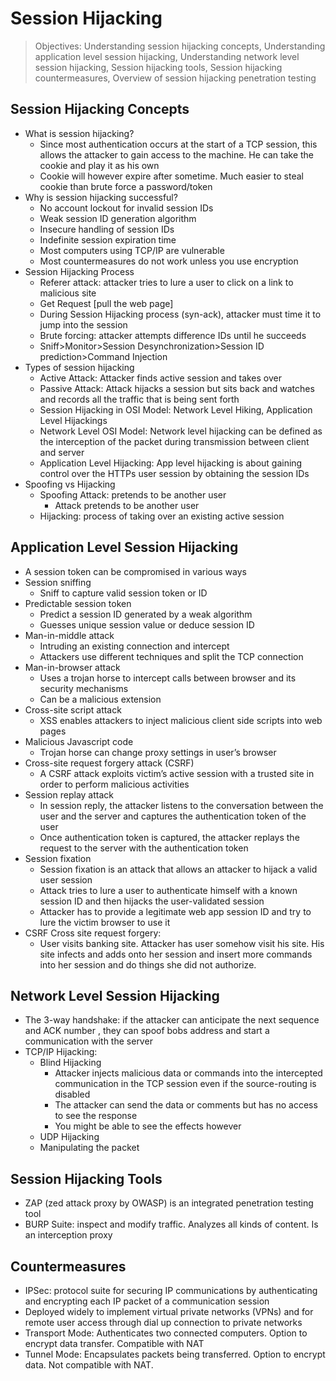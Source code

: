 # Session Hijacking

> Objectives: Understanding session hijacking concepts, Understanding application level session hijacking, Understanding network level session hijacking, Session hijacking tools, Session hijacking countermeasures, Overview of session hijacking penetration testing

## Session Hijacking Concepts

* What is session hijacking?
  * Since most authentication occurs at the start of a TCP session, this allows the attacker to gain access to the machine. He can take the cookie and play it as his own
  * Cookie will however expire after sometime. Much easier to steal cookie than brute force a password/token 
* Why is session hijacking successful?
  * No account lockout for invalid session IDs 
  * Weak session ID generation algorithm 
  * Insecure handling of session IDs
  * Indefinite session expiration time 
  * Most computers using TCP/IP are vulnerable
  * Most countermeasures do not work unless you use encryption
* Session Hijacking Process
  * Referer attack: attacker tries to lure a user to click on a link to malicious site 
  * Get Request \[pull the web page\]
  * During Session Hijacking process \(syn-ack\), attacker must time it to jump into the session
  * Brute forcing: attacker attempts difference IDs until he succeeds
  * Sniff&gt;Monitor&gt;Session Desynchronization&gt;Session ID prediction&gt;Command Injection
* Types of session hijacking
  * Active Attack: Attacker finds active session and takes over
  * Passive Attack: Attack hijacks a session but sits back and watches and records all the traffic that is being sent forth 
  * Session Hijacking in OSI Model: Network Level Hiking, Application Level Hijackings
  * Network Level OSI Model: Network level hijacking can be defined as the interception of the packet during transmission between client and server
  * Application Level Hijacking: App level hijacking is about gaining control over the HTTPs user session by obtaining the session IDs
* Spoofing vs Hijacking
  * Spoofing Attack: pretends to be another user 
    * Attack pretends to be another user 
  * Hijacking: process of taking over an existing active session

## Application Level Session Hijacking

* A session token can be compromised in various ways
* Session sniffing 
  * Sniff to capture valid session token or ID
* Predictable session token 
  * Predict a session ID generated by a weak algorithm
  * Guesses unique session value or deduce session ID
* Man-in-middle attack
  * Intruding an existing connection and intercept
  * Attackers use different techniques and split the TCP connection 
* Man-in-browser attack
  * Uses a trojan horse to intercept calls between browser and its security mechanisms
  * Can be a malicious extension
* Cross-site script attack
  * XSS enables attackers to inject malicious client side scripts into web pages
* Malicious Javascript code 
  * Trojan horse can change proxy settings in user’s browser
* Cross-site request forgery attack \(CSRF\)
  * A CSRF attack exploits victim’s active session with a trusted site in order to perform malicious activities 
* Session replay attack
  * In session reply, the attacker listens to the conversation between the user and the server and captures the authentication token of the user 
  * Once authentication token is captured, the attacker replays the request to the server with the authentication token
* Session fixation
  * Session fixation is an attack that allows an attacker to hijack a valid user session
  * Attack tries to lure a user to authenticate himself with a known session ID and then hijacks the user-validated session
  * Attacker has to provide a legitimate web app session ID and try to lure the victim browser to use it 
* CSRF Cross site request forgery: 
  * User visits banking site. Attacker has user somehow visit his site. His site infects and adds onto her session and insert more commands into her session and do things she did not authorize. 

## Network Level Session Hijacking

* The 3-way handshake: if the attacker can anticipate the next sequence and ACK number , they can spoof bobs address and start a communication with the server
* TCP/IP Hijacking: 
  * Blind Hijacking
    * Attacker injects malicious data or commands into the intercepted communication in the TCP session even if the source-routing is disabled
    * The attacker can send the data or comments but has no access to see the response
    * You might be able to see the effects however 
  * UDP Hijacking
  * Manipulating the packet

## Session Hijacking Tools

* ZAP \(zed attack proxy by OWASP\) is an integrated penetration testing tool 
* BURP Suite: inspect and modify traffic. Analyzes all kinds of content. Is an interception proxy

## Countermeasures

* IPSec: protocol suite for securing IP communications by authenticating and encrypting each IP packet of a communication session
* Deployed widely to implement virtual private networks \(VPNs\) and for remote user access through dial up connection to private networks 
* Transport Mode: Authenticates two connected computers. Option to encrypt data    transfer. Compatible with NAT
* Tunnel Mode: Encapsulates packets being transferred. Option to encrypt data. Not compatible with NAT.

